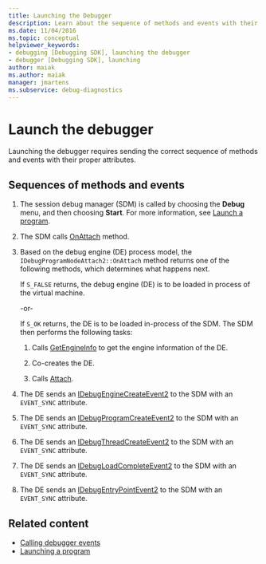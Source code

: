 ```yaml
---
title: Launching the Debugger
description: Learn about the sequence of methods and events with their proper attributes required for launching the debugger.
ms.date: 11/04/2016
ms.topic: conceptual
helpviewer_keywords:
- debugging [Debugging SDK], launching the debugger
- debugger [Debugging SDK], launching
author: maiak
ms.author: maiak
manager: jmartens
ms.subservice: debug-diagnostics
---
```

# Launch the debugger

Launching the debugger requires sending the correct sequence of methods and events with their proper attributes.

## Sequences of methods and events

1. The session debug manager (SDM) is called by choosing the **Debug** menu, and then choosing **Start**. For more information, see [Launch a program](../../extensibility/debugger/launching-a-program.md).

2. The SDM calls [OnAttach](../../extensibility/debugger/reference/idebugprogramnodeattach2-onattach.md) method.

3. Based on the debug engine (DE) process model, the `IDebugProgramNodeAttach2::OnAttach` method returns one of the following methods, which determines what happens next.

     If `S_FALSE` returns, the debug engine (DE) is to be loaded in process of the virtual machine.

     -or-

     If `S_OK` returns, the DE is to be loaded in-process of the SDM. The SDM then performs the following tasks:

    1. Calls [GetEngineInfo](../../extensibility/debugger/reference/idebugprogramnode2-getengineinfo.md) to get the engine information of the DE.

    2. Co-creates the DE.

    3. Calls [Attach](../../extensibility/debugger/reference/idebugengine2-attach.md).

4. The DE sends an [IDebugEngineCreateEvent2](../../extensibility/debugger/reference/idebugenginecreateevent2.md) to the SDM with an `EVENT_SYNC` attribute.

5. The DE sends an [IDebugProgramCreateEvent2](../../extensibility/debugger/reference/idebugprogramcreateevent2.md) to the SDM with an `EVENT_SYNC` attribute.

6. The DE sends an [IDebugThreadCreateEvent2](../../extensibility/debugger/reference/idebugthreadcreateevent2.md) to the SDM with an `EVENT_SYNC` attribute.

7. The DE sends an [IDebugLoadCompleteEvent2](../../extensibility/debugger/reference/idebugloadcompleteevent2.md) to the SDM with an `EVENT_SYNC` attribute.

8. The DE sends an [IDebugEntryPointEvent2](../../extensibility/debugger/reference/idebugentrypointevent2.md) to the SDM with an `EVENT_SYNC` attribute.

## Related content
- [Calling debugger events](../../extensibility/debugger/calling-debugger-events.md)
- [Launching a program](../../extensibility/debugger/launching-a-program.md)
